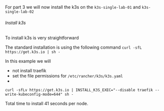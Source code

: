 
For part 3 we will now install the k3s on the `k3s-single-lab-01` and `k3s-single-lab-02`

###### Install k3s

To install k3s is very straightforward

The standard installation is using the following command
`curl -sfL https://get.k3s.io | sh - `

In this example we will 
-  not install traefik 
-  set the file permissions for `/etc/rancher/k3s/k3s.yaml`
- 

`curl -sfLv https://get.k3s.io | INSTALL_K3S_EXEC="--disable traefik --write-kubeconfig-mode=644" sh - `

Total time to install 41 seconds per node.

